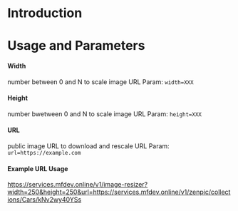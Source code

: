 # Introduction

# Usage and Parameters

#### Width
number between 0 and N to scale image
URL Param: `width=XXX`

#### Height
number bwetween 0 and N to scale image
URL Param: `height=XXX`

#### URL
public image URL to download and rescale
URL Param: `url=https://example.com`

#### Example URL Usage

https://services.mfdev.online/v1/image-resizer?width=250&height=250&url=https://services.mfdev.online/v1/zenpic/collections/Cars/kNv2wy40YSs